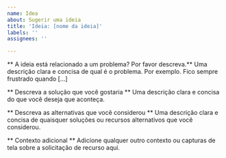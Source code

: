 ```yaml
---
name: Idea
about: Sugerir uma ideia
title: 'Ideia: [nome da ideia]'
labels: ''
assignees: ''

---
```


** A ideia está relacionado a um problema? Por favor descreva.**
Uma descrição clara e concisa de qual é o problema. Por exemplo. Fico sempre frustrado quando [...]

** Descreva a solução que você gostaria **
Uma descrição clara e concisa do que você deseja que aconteça.

** Descreva as alternativas que você considerou **
Uma descrição clara e concisa de quaisquer soluções ou recursos alternativos que você considerou.

** Contexto adicional **
Adicione qualquer outro contexto ou capturas de tela sobre a solicitação de recurso aqui.
